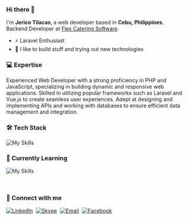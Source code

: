 ### Hi there 👋
I'm **Jerico Tilacas**, a web developer based in **Cebu, Philippines**.<br>
Backend Developer at [Flex Catering Software](https://www.flexcateringhq.com/).
- ⚡ Laravel Enthusiast
- 🚀 I like to build stuff and trying out new technologies

### 💻 Expertise
Experienced Web Developer with a strong proficiency in PHP and JavaScript, specializing in building dynamic and responsive web applications. Skilled in utilizing popular frameworks such as Laravel and Vue.js to create seamless user experiences. Adept at designing and implementing APIs and working with databases to ensure efficient data management and integration.

### 🛠️ Tech Stack
![My Skills](https://skillicons.dev/icons?i=laravel,vue,mysql,js,jquery,php,html,css,bootstrap,sass,git)

### 🌱 Currently Learning
![My Skills](https://skillicons.dev/icons?i=react,expressjs,nodejs,mongodb,tailwind,graphql)

<br/>

### 📧 Connect with me
[![LinkedIn](https://img.shields.io/badge/LinkedIn-0077B5?style=for-the-badge&logo=linkedin&logoColor=white)](https://www.linkedin.com/in/jerico-tilacas-57896218b)&nbsp;
[![Skype](https://img.shields.io/badge/Skype-00AFF0?style=for-the-badge&logo=skype&logoColor=white)](https://join.skype.com/invite/dI21hhr3ZaQC)&nbsp;
[![Email](https://img.shields.io/badge/Gmail-D14836?style=for-the-badge&logo=gmail&logoColor=white)](mailto:jericotilacas@gmail.com)&nbsp;
[![Facebook](https://img.shields.io/badge/Facebook-1877F2?style=for-the-badge&logo=facebook&logoColor=white)](https://www.facebook.com/ecotilacas/)


